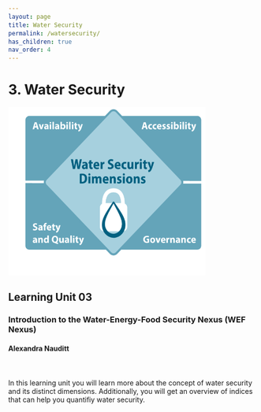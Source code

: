 ```yaml
---
layout: page
title: Water Security
permalink: /watersecurity/
has_children: true
nav_order: 4
---
```

# **3. Water Security**

<img src="/assets/water-dimensions.png"
     alt="Water Security"
     width="400"
     height="341">

## Learning Unit 03
### Introduction to the Water-Energy-Food Security Nexus (WEF Nexus)
#### Alexandra Nauditt 
<br/> <br/>
In this learning unit you will learn more about the concept of water security and its distinct 
dimensions. Additionally, you will get an overview of indices that can help you  quantifiy water security.